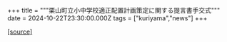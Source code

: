 +++
title = """栗山町立小中学校適正配置計画策定に関する提言書手交式"""
date = 2024-10-22T23:30:00.000Z
tags = ["kuriyama","news"]
+++


[[source]](https://www.town.kuriyama.hokkaido.jp/site/mirai/29034.html)

